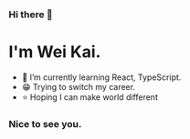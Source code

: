### Hi there 👋
<h1>I'm Wei Kai.</h1>

- 🌱 I’m currently learning React, TypeScript.
- 😁 Trying to switch my career.
- ⭐️ Hoping I can make world different
### Nice to see you.
